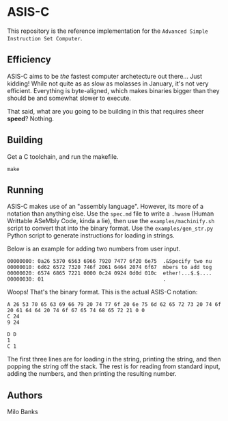 # ASIS-C
This repository is the reference implementation for the `Advanced Simple Instruction Set Computer`.

## Efficiency
ASIS-C aims to be *the* fastest computer archetecture out there... Just kidding! While not quite as
as slow as molasses in January, it's not very efficient. Everything is byte-aligned, which makes
binaries bigger than they should be and somewhat slower to execute.

That said, what are you going to be building in this that requires sheer **speed**? Nothing.

## Building
Get a C toolchain, and run the makefile.

```
make
```

## Running
ASIS-C makes use of an "assembly language". However, its more of a notation than anything else.
Use the `spec.md` file to write a `.hwasm` (Human Writtable ASeMbly Code, kinda a lie), then use
the `examples/machinify.sh` script to convert that into the binary format.  Use the
`examples/gen_str.py` Python script to generate instructions for loading in strings.

Below is an example for adding two numbers from user input.

```
00000000: 0a26 5370 6563 6966 7920 7477 6f20 6e75  .&Specify two nu
00000010: 6d62 6572 7320 746f 2061 6464 2074 6f67  mbers to add tog
00000020: 6574 6865 7221 0000 0c24 0924 0d0d 010c  ether!...$.$....
00000030: 01                                       .
```

Woops! That's the binary format. This is the actual ASIS-C notation:

```
A 26 53 70 65 63 69 66 79 20 74 77 6f 20 6e 75 6d 62 65 72 73 20 74 6f 20 61 64 64 20 74 6f 67 65 74 68 65 72 21 0 0
C 24
9 24

D D
1
C 1
```

The first three lines are for loading in the string, printing the string, and then popping the
string off the stack. The rest is for reading from standard input, adding the numbers, and then
printing the resulting number.

## Authors
Milo Banks

